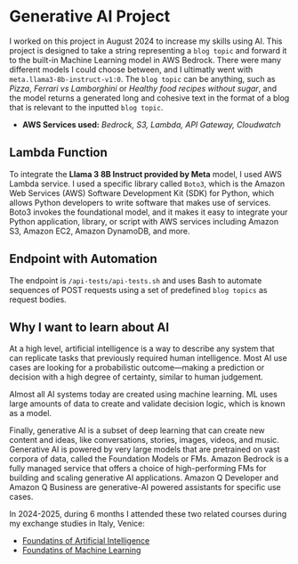 # Generative AI Project

I worked on this project in August 2024 to increase my skills using AI. This project is designed to take a string representing a `blog topic` and forward it to the built-in Machine Learning model in AWS Bedrock. There were many different models I could choose between, and I ultimatly went with `meta.llama3-8b-instruct-v1:0`. The `blog topic` can be anything, such as *Pizza*, *Ferrari vs Lamborghini* or *Healthy food recipes without sugar*, and the model returns a generated long and cohesive text in the format of a blog that is relevant to the inputted `blog topic`.

- **AWS Services used:** *Bedrock, S3, Lambda, API Gateway, Cloudwatch*

## Lambda Function

To integrate the **Llama 3 8B Instruct provided by Meta** model, I used AWS Lambda service. I used a specific library called `Boto3`, which is the Amazon Web Services (AWS) Software Development Kit (SDK) for Python, which allows Python developers to write software that makes use of services. Boto3 invokes the foundational model, and it makes it easy to integrate your Python application, library, or script with AWS services including Amazon S3, Amazon EC2, Amazon DynamoDB, and more.

## Endpoint with Automation

The endpoint is `/api-tests/api-tests.sh` and uses Bash to automate sequences of POST requests using a set of predefined `blog topics` as request bodies.

## Why I want to learn about AI

At a high level, artificial intelligence is a way to describe any system that can replicate tasks that previously required human intelligence. Most AI use cases are looking for a probabilistic outcome—making a prediction or decision with a high degree of certainty, similar to human judgement.

Almost all AI systems today are created using machine learning. ML uses large amounts of data to create and validate decision logic, which is known as a model.

Finally, generative AI is a subset of deep learning that can create new content and ideas, like conversations, stories, images, videos, and music. Generative AI is powered by very large models that are pretrained on vast corpora of data, called the Foundation Models or FMs. Amazon Bedrock is a fully managed service that offers a choice of high-performing FMs for building and scaling generative AI applications. Amazon Q Developer and  Amazon Q Business are generative-AI powered assistants for specific use cases.

In 2024-2025, during 6 months I attended these two related courses during my exchange studies in Italy, Venice:
- [Foundatins of Artificial Intelligence](https://gitlab.com/jex-projects/mrjex/-/tree/main/projects/1.%20courses/year-3/1.%20Exchange%20Studies%20Venice?ref_type=heads)
- [Foundatins of Machine Learning](https://gitlab.com/jex-projects/mrjex/-/tree/main/projects/1.%20courses/year-3/1.%20Exchange%20Studies%20Venice?ref_type=heads)
